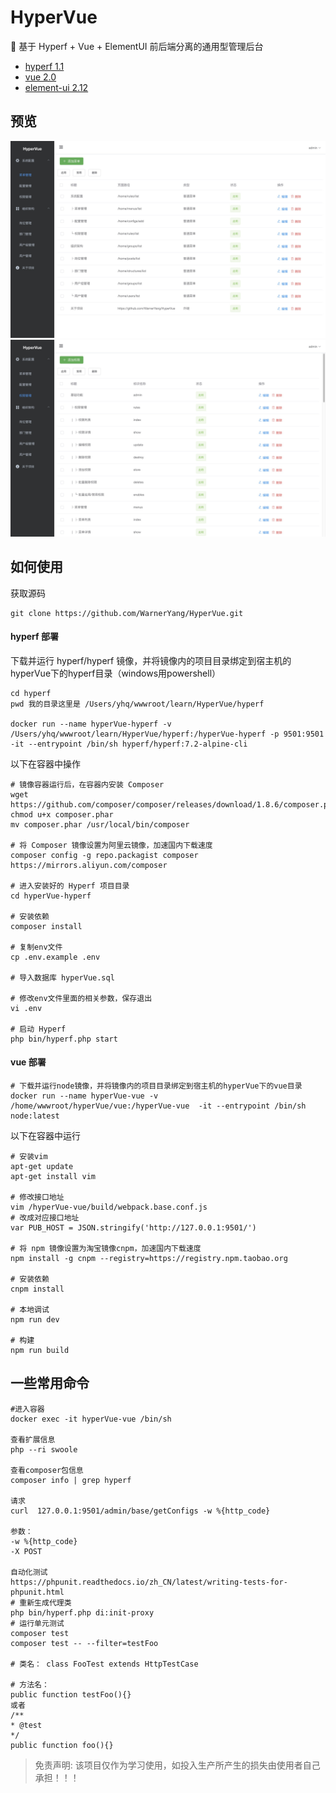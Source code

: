 # HyperVue
🚀 基于 Hyperf + Vue + ElementUI 前后端分离的通用型管理后台

- [hyperf 1.1](https://github.com/hyperf/hyperf)
- [vue 2.0](https://github.com/hyperf/hyperf)
- [element-ui 2.12](https://github.com/hyperf/hyperf)

## 预览
![demo_menu](./doc/img/demo_menu.jpg)
![demo_auth](./doc/img/demo_auth.jpg)

## 如何使用
获取源码
```
git clone https://github.com/WarnerYang/HyperVue.git
```

#### hyperf 部署
下载并运行 hyperf/hyperf 镜像，并将镜像内的项目目录绑定到宿主机的hyperVue下的hyperf目录（windows用powershell）

```
cd hyperf
pwd 我的目录这里是 /Users/yhq/wwwroot/learn/HyperVue/hyperf

docker run --name hyperVue-hyperf -v /Users/yhq/wwwroot/learn/HyperVue/hyperf:/hyperVue-hyperf -p 9501:9501 -it --entrypoint /bin/sh hyperf/hyperf:7.2-alpine-cli

```
以下在容器中操作
```
# 镜像容器运行后，在容器内安装 Composer
wget https://github.com/composer/composer/releases/download/1.8.6/composer.phar
chmod u+x composer.phar
mv composer.phar /usr/local/bin/composer

# 将 Composer 镜像设置为阿里云镜像，加速国内下载速度
composer config -g repo.packagist composer https://mirrors.aliyun.com/composer

# 进入安装好的 Hyperf 项目目录
cd hyperVue-hyperf

# 安装依赖
composer install

# 复制env文件
cp .env.example .env

# 导入数据库 hyperVue.sql

# 修改env文件里面的相关参数，保存退出
vi .env

# 启动 Hyperf
php bin/hyperf.php start
```

#### vue 部署
```
# 下载并运行node镜像，并将镜像内的项目目录绑定到宿主机的hyperVue下的vue目录
docker run --name hyperVue-vue -v /home/wwwroot/hyperVue/vue:/hyperVue-vue  -it --entrypoint /bin/sh node:latest
```
以下在容器中运行
```
# 安装vim
apt-get update
apt-get install vim

# 修改接口地址
vim /hyperVue-vue/build/webpack.base.conf.js
# 改成对应接口地址
var PUB_HOST = JSON.stringify('http://127.0.0.1:9501/')

# 将 npm 镜像设置为淘宝镜像cnpm，加速国内下载速度
npm install -g cnpm --registry=https://registry.npm.taobao.org

# 安装依赖
cnpm install

# 本地调试
npm run dev

# 构建
npm run build
```

## 一些常用命令
```
#进入容器
docker exec -it hyperVue-vue /bin/sh

查看扩展信息
php --ri swoole

查看composer包信息
composer info | grep hyperf

请求
curl  127.0.0.1:9501/admin/base/getConfigs -w %{http_code}

参数：
-w %{http_code}
-X POST

自动化测试
https://phpunit.readthedocs.io/zh_CN/latest/writing-tests-for-phpunit.html
# 重新生成代理类
php bin/hyperf.php di:init-proxy
# 运行单元测试
composer test
composer test -- --filter=testFoo

# 类名： class FooTest extends HttpTestCase

# 方法名：
public function testFoo(){} 
或者
/**
* @test
*/
public function foo(){}
```
> 免责声明: 该项目仅作为学习使用，如投入生产所产生的损失由使用者自己承担！！！